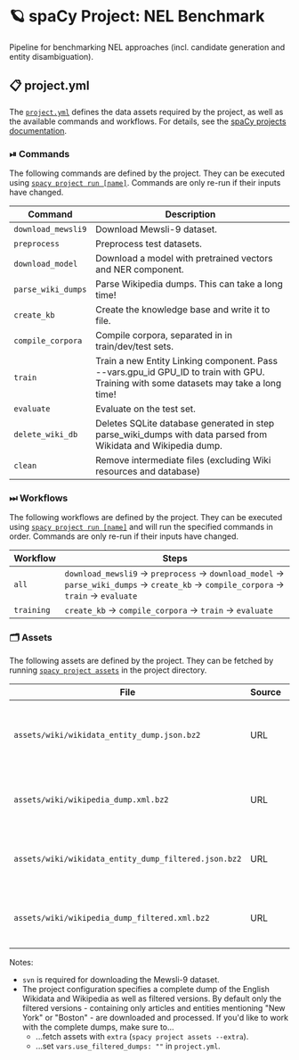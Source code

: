 <!-- SPACY PROJECT: AUTO-GENERATED DOCS START (do not remove) -->

# 🪐 spaCy Project: NEL Benchmark

Pipeline for benchmarking NEL approaches (incl. candidate generation and entity disambiguation).

## 📋 project.yml

The [`project.yml`](project.yml) defines the data assets required by the
project, as well as the available commands and workflows. For details, see the
[spaCy projects documentation](https://spacy.io/usage/projects).

### ⏯ Commands

The following commands are defined by the project. They
can be executed using [`spacy project run [name]`](https://spacy.io/api/cli#project-run).
Commands are only re-run if their inputs have changed.

| Command | Description |
| --- | --- |
| `download_mewsli9` | Download Mewsli-9 dataset. |
| `preprocess` | Preprocess test datasets. |
| `download_model` | Download a model with pretrained vectors and NER component. |
| `parse_wiki_dumps` | Parse Wikipedia dumps. This can take a long time! |
| `create_kb` | Create the knowledge base and write it to file. |
| `compile_corpora` | Compile corpora, separated in in train/dev/test sets. |
| `train` | Train a new Entity Linking component. Pass --vars.gpu_id GPU_ID to train with GPU. Training with some datasets may take a long time! |
| `evaluate` | Evaluate on the test set. |
| `delete_wiki_db` | Deletes SQLite database generated in step parse_wiki_dumps with data parsed from Wikidata and Wikipedia dump. |
| `clean` | Remove intermediate files (excluding Wiki resources and database) |

### ⏭ Workflows

The following workflows are defined by the project. They
can be executed using [`spacy project run [name]`](https://spacy.io/api/cli#project-run)
and will run the specified commands in order. Commands are only re-run if their
inputs have changed.

| Workflow | Steps |
| --- | --- |
| `all` | `download_mewsli9` &rarr; `preprocess` &rarr; `download_model` &rarr; `parse_wiki_dumps` &rarr; `create_kb` &rarr; `compile_corpora` &rarr; `train` &rarr; `evaluate` |
| `training` | `create_kb` &rarr; `compile_corpora` &rarr; `train` &rarr; `evaluate` |

### 🗂 Assets

The following assets are defined by the project. They can
be fetched by running [`spacy project assets`](https://spacy.io/api/cli#project-assets)
in the project directory.

| File | Source | Description |
| --- | --- | --- |
| `assets/wiki/wikidata_entity_dump.json.bz2` | URL | Wikidata entity dump. Download can take a long time! |
| `assets/wiki/wikipedia_dump.xml.bz2` | URL | Wikipedia dump. Download can take a long time! |
| `assets/wiki/wikidata_entity_dump_filtered.json.bz2` | URL | Filtered Wikidata entity dump for demo purposes. |
| `assets/wiki/wikipedia_dump_filtered.xml.bz2` | URL | Filtered Wikipedia dump for demo purposes. |

<!-- SPACY PROJECT: AUTO-GENERATED DOCS END (do not remove) -->

Notes: 
- `svn` is required for downloading the Mewsli-9 dataset.
- The project configuration specifies a complete dump of the English Wikidata and Wikipedia as well as filtered versions. 
  By default only the filtered versions - containing only articles and entities mentioning "New York" or "Boston" - are 
  downloaded and processed.
  If you'd like to work with the complete dumps, make sure to...
  - ...fetch assets with `extra` (`spacy project assets --extra`).
  - ...set `vars.use_filtered_dumps: ""` in `project.yml`.
